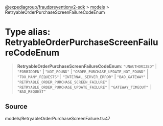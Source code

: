 [@expediagroup/fraudpreventionv2-sdk](../../index.md) > [models](../index.md) > RetryableOrderPurchaseScreenFailureCodeEnum

# Type alias: RetryableOrderPurchaseScreenFailureCodeEnum

> **RetryableOrderPurchaseScreenFailureCodeEnum**: `"UNAUTHORIZED"` \| `"FORBIDDEN"` \| `"NOT_FOUND"` \| `"ORDER_PURCHASE_UPDATE_NOT_FOUND"` \| `"TOO_MANY_REQUESTS"` \| `"INTERNAL_SERVER_ERROR"` \| `"BAD_GATEWAY"` \| `"RETRYABLE_ORDER_PURCHASE_SCREEN_FAILURE"` \| `"RETRYABLE_ORDER_PURCHASE_UPDATE_FAILURE"` \| `"GATEWAY_TIMEOUT"` \| `"BAD_REQUEST"`

## Source

models/RetryableOrderPurchaseScreenFailure.ts:47
